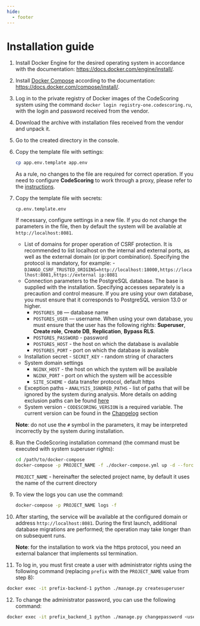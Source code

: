 ```yaml
---
hide:
  - footer
---
```

# Installation guide

1. Install Docker Engine for the desired operating system in accordance with the documentation: <https://docs.docker.com/engine/install/>.
2. Install [Docker Compose](https://github.com/docker/compose/releases/tag/1.29.2) according to the documentation: <https://docs.docker.com/compose/install/>.
3. Log in to the private registry of Docker images of the CodeScoring system using the command `docker login registry-one.codescoring.ru`, with the login and password received from the vendor.
4. Download the archive with installation files received from the vendor and unpack it.
5. Go to the created directory in the console.
6. Copy the template file with settings:

      ```bash
      cp app.env.template app.env
      ```

      As a rule, no changes to the file are required for correct operation. If you need to configure **CodeScoring** to work through a proxy, please refer to the [instructions](/on-premise/proxy).

7. Copy the template file with secrets:

      ```
      cp.env.template.env
      ```
    If necessary, configure settings in a new file.
    If you do not change the parameters in the file, then by default the system will be available at `http://localhost:8081`.

      - List of domains for proper operation of CSRF protection. It is recommended to list localhost on the internal and external ports, as well as the external domain (or ip:port combination). Specifying the protocol is mandatory, for example:
       - `DJANGO_CSRF_TRUSTED_ORIGINS=http://localhost:18000,https://localhost:8081,https://external ip:8081`
      - Connection parameters to the PostgreSQL database. The base is supplied with the installation. Specifying accesses separately is a precaution and control measure. If you are using your own database, you must ensure that it corresponds to PostgreSQL version 13.0 or higher.
        - `POSTGRES_DB` — database name
        - `POSTGRES_USER` — username. When using your own database, you must ensure that the user has the following rights: **Superuser**, **Create role**, **Create DB**, **Replication**, **Bypass RLS**.
        - `POSTGRES_PASSWORD` - password
        - `POSTGRES_HOST` - the host on which the database is available
        - `POSTGRES_PORT` - port on which the database is available
      - Installation secret
       - `SECRET_KEY` - random string of characters
      - System domain settings
        - `NGINX_HOST` - the host on which the system will be available
        - `NGINX_PORT` - port on which the system will be accessible
        - `SITE_SCHEME` - data transfer protocol, default https
      - Exception paths
       - `ANALYSIS_IGNORED_PATHS` - list of paths that will be ignored by the system during analysis. More details on adding exclusion paths can be found [here](/on-premise/analysis-ignore-paths/)
      - System version
       - `CODESCORING_VERSION` is a required variable. The current version can be found in the [Changelog](/changelog/on-premise-changelog.en) section

    **Note**: do not use the `#` symbol in the parameters, it may be interpreted incorrectly by the system during installation.

8. Run the CodeScoring installation command (the command must be executed with system superuser rights):

      ```bash
      cd /path/to/docker-compose
      docker-compose -p PROJECT_NAME -f ./docker-compose.yml up -d --force-recreate --remove-orphans --renew-anon-volumes
      ```

      `PROJECT_NAME` - hereinafter the selected project name, by default it uses the name of the current directory

9. To view the logs you can use the command:

      ```bash
      docker-compose -p PROJECT_NAME logs -f
      ```

10. After starting, the service will be available at the configured domain or address `http://localhost:8081`. During the first launch, additional database migrations are performed; the operation may take longer than on subsequent runs.

      **Note**: for the installation to work via the https protocol, you need an external balancer that implements ssl termination.

11. To log in, you must first create a user with administrator rights using the following command (replacing `prefix` with the `PROJECT_NAME` value from step 8):

   ```bash
   docker exec -it prefix-backend-1 python ./manage.py createsuperuser
   ```
12. To change the administrator password, you can use the following command:

   ```bash
   docker exec -it prefix_backend_1 python ./manage.py changepassword <user_name>
   ```